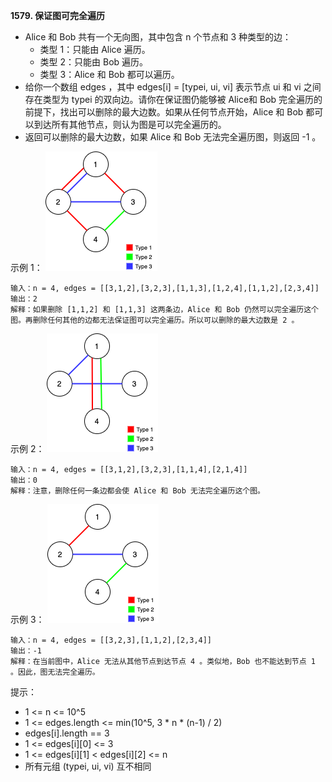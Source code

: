 **1579. 保证图可完全遍历**
- Alice 和 Bob 共有一个无向图，其中包含 n 个节点和 3  种类型的边：
    - 类型 1：只能由 Alice 遍历。
    - 类型 2：只能由 Bob 遍历。
    - 类型 3：Alice 和 Bob 都可以遍历。
- 给你一个数组 edges ，其中 edges[i] = [typei, ui, vi] 表示节点 ui 和 vi 之间存在类型为 typei 的双向边。请你在保证图仍能够被 Alice和 Bob 完全遍历的前提下，找出可以删除的最大边数。如果从任何节点开始，Alice 和 Bob 都可以到达所有其他节点，则认为图是可以完全遍历的。
- 返回可以删除的最大边数，如果 Alice 和 Bob 无法完全遍历图，则返回 -1 。

示例 1：
![MaxNumEdgesToRemove1](../../../../../resources/search/map/MaxNumEdgesToRemove1.png "MaxNumEdgesToRemove1")

```
输入：n = 4, edges = [[3,1,2],[3,2,3],[1,1,3],[1,2,4],[1,1,2],[2,3,4]]
输出：2
解释：如果删除 [1,1,2] 和 [1,1,3] 这两条边，Alice 和 Bob 仍然可以完全遍历这个图。再删除任何其他的边都无法保证图可以完全遍历。所以可以删除的最大边数是 2 。
```
示例 2：
![MaxNumEdgesToRemove2](../../../../../resources/search/map/MaxNumEdgesToRemove2.png "MaxNumEdgesToRemove2")
```
输入：n = 4, edges = [[3,1,2],[3,2,3],[1,1,4],[2,1,4]]
输出：0
解释：注意，删除任何一条边都会使 Alice 和 Bob 无法完全遍历这个图。
```
示例 3：
![MaxNumEdgesToRemove3](../../../../../resources/search/map/MaxNumEdgesToRemove3.png "MaxNumEdgesToRemove3")
```
输入：n = 4, edges = [[3,2,3],[1,1,2],[2,3,4]]
输出：-1
解释：在当前图中，Alice 无法从其他节点到达节点 4 。类似地，Bob 也不能达到节点 1 。因此，图无法完全遍历。
```
提示：
- 1 <= n <= 10^5
- 1 <= edges.length <= min(10^5, 3 * n * (n-1) / 2)
- edges[i].length == 3
- 1 <= edges[i][0] <= 3
- 1 <= edges[i][1] < edges[i][2] <= n
- 所有元组 (typei, ui, vi) 互不相同
